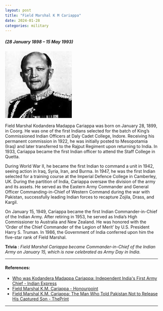 ```yaml
---
layout: post
title: "Field Marshal K M Cariappa"
date: 2024-01-28
categories: military
---
```

##### (28 January 1898 – 15 May 1993)

<img src="/images/km_cariappa.jpg" alt="Field Marshal K M Cariappa Image" class="circular-img" />

Field Marshal Kodandera Madappa Cariappa was born on January 28, 1899, in Coorg. He was one of the first Indians selected for the batch of King’s Commissioned Indian Officers at Daly Cadet College, Indore. Receiving his permanent commission in 1922, he was initially posted to Mesopotamia (Iraq) and later transferred to the Rajput Regiment upon returning to India. In 1933, Cariappa became the first Indian officer to attend the Staff College in Quetta. 

During World War II, he became the first Indian to command a unit in 1942, seeing action in Iraq, Syria, Iran, and Burma. In 1947, he was the first Indian selected for a training course at the Imperial Defence College in Camberley, UK. During the partition of India, Cariappa oversaw the division of the army and its assets. He served as the Eastern Army Commander and General Officer Commanding-in-Chief of Western Command during the war with Pakistan, successfully leading Indian forces to recapture Zojila, Drass, and Kargil.

On January 15, 1949, Cariappa became the first Indian Commander-in-Chief of the Indian Army. After retiring in 1953, he served as India’s High Commissioner to Australia and New Zealand. He was honored with the ‘Order of the Chief Commander of the Legion of Merit’ by U.S. President Harry S. Truman. In 1986, the Government of India conferred upon him the five-star rank of Field Marshal.

__Trivia__ : *Field Marshal Cariappa became Commander-in-Chief of the Indian Army on January 15, which is now celebrated as Army Day in India.*

---

#### References:
- [Who was Kodandera Madappa Cariappa: Independent India's First Army Chief - Indian Express](https://indianexpress.com/article/who-is/who-was-kodandera-madappa-cariappa-independent-indias-first-army-chief-bipin-rawat/)
- [Field Marshal K.M. Cariappa - Honourpoint](https://www.honourpoint.in/profile/field-marshal-k-m-cariappa/)
- [Field Marshal K.M. Cariappa: The Man Who Told Pakistan Not to Release His Captured Son - ThePrint](https://theprint.in/theprint-profile/field-marshal-km-cariappa-the-man-who-told-pakistan-not-to-release-his-captured-son/422342/)

---